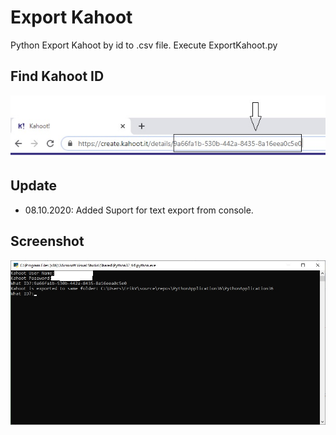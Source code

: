 # Export Kahoot
 Python Export Kahoot by id to .csv file.
 Execute ExportKahoot.py

## Find Kahoot ID
![Kahoot-ID](Screenshots/id.jpg)


## Update
- 08.10.2020: Added Suport for text export from console.


## Screenshot
![Export-Kahoot](Screenshots/screen.jpg)
